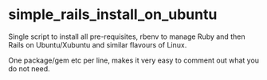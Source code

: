 simple_rails_install_on_ubuntu
==============================

Single script to install all pre-requisites, rbenv to manage Ruby and then Rails on Ubuntu/Xubuntu and similar flavours of Linux.

One package/gem etc per line, makes it very easy to comment out what you do not need.
